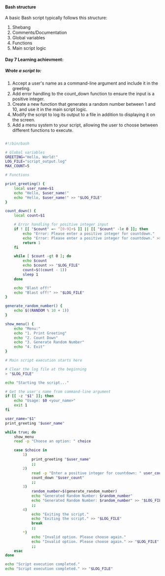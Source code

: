 #### Bash structure

A basic Bash script typically follows this structure:

1. Shebang
2. Comments/Documentation
3. Global variables
4. Functions
5. Main script logic

#### Day 7 Learning achievment:
##### Wrote a script to: 
1. Accept a user's name as a command-line argument and include it in the greeting.
2. Add error handling to the count_down function to ensure the input is a positive integer.
3. Create a new function that generates a random number between 1 and 10, and use it in the main script logic.
4. Modify the script to log its output to a file in addition to displaying it on the screen.
5. Add a menu system to your script, allowing the user to choose between different functions to execute.




```bash

#!/bin/bash

# Global variables
GREETING="Hello, World!"
LOG_FILE="script_output.log"
MAX_COUNT=5

# Functions

print_greeting() {
    local user_name=$1
    echo "Hello, $user_name!"
    echo "Hello, $user_name!" >> "$LOG_FILE"
}

count_down() {
    local count=$1

    # Error handling for positive integer input
    if ! [[ "$count" =~ ^[0-9]+$ ]] || [[ "$count" -le 0 ]]; then
        echo "Error: Please enter a positive integer for countdown."
        echo "Error: Please enter a positive integer for countdown." >> "$LOG_FILE"
        return 1
    fi

    while [ $count -gt 0 ]; do
        echo $count
        echo $count >> "$LOG_FILE"
        count=$((count - 1))
        sleep 1
    done

    echo "Blast off!"
    echo "Blast off!" >> "$LOG_FILE"
}

generate_random_number() {
    echo $((RANDOM % 10 + 1))
}

show_menu() {
    echo "Menu:"
    echo "1. Print Greeting"
    echo "2. Count Down"
    echo "3. Generate Random Number"
    echo "4. Exit"
}

# Main script execution starts here

# Clear the log file at the beginning
> "$LOG_FILE"

echo "Starting the script..."

# Get the user's name from command-line argument
if [[ -z "$1" ]]; then
    echo "Usage: $0 <your_name>"
    exit 1
fi

user_name="$1"
print_greeting "$user_name"

while true; do
    show_menu
    read -p "Choose an option: " choice

    case $choice in
        1)
            print_greeting "$user_name"
            ;;
        2)
            read -p "Enter a positive integer for countdown: " user_count
            count_down "$user_count"
            ;;
        3)
            random_number=$(generate_random_number)
            echo "Generated Random Number: $random_number"
            echo "Generated Random Number: $random_number" >> "$LOG_FILE"
            ;;
        4)
            echo "Exiting the script."
            echo "Exiting the script." >> "$LOG_FILE"
            break
            ;;
        *)
            echo "Invalid option. Please choose again."
            echo "Invalid option. Please choose again." >> "$LOG_FILE"
            ;;
    esac
done

echo "Script execution completed."
echo "Script execution completed." >> "$LOG_FILE"

